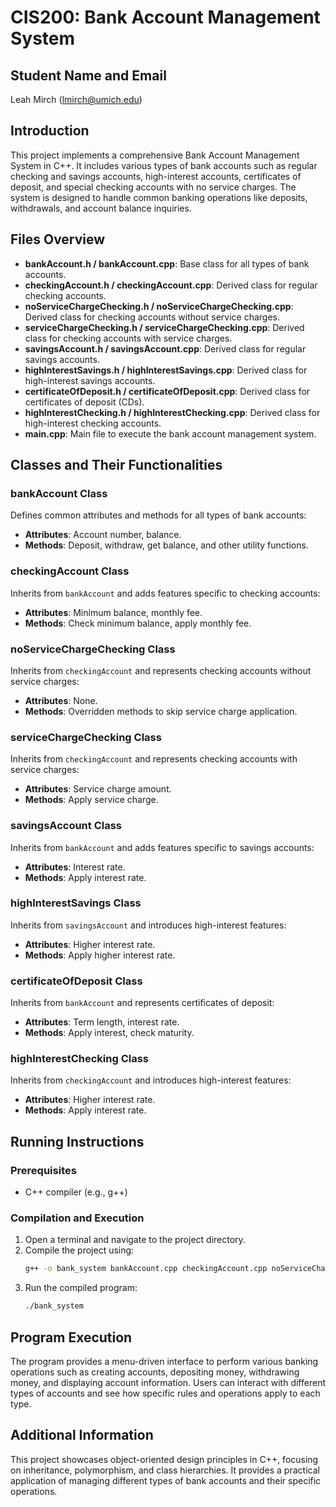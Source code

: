 # CIS200: Bank Account Management System

## Student Name and Email
Leah Mirch (lmirch@umich.edu)

## Introduction
This project implements a comprehensive Bank Account Management System in C++. It includes various types of bank accounts such as regular checking and savings accounts, high-interest accounts, certificates of deposit, and special checking accounts with no service charges. The system is designed to handle common banking operations like deposits, withdrawals, and account balance inquiries.

## Files Overview
- **bankAccount.h / bankAccount.cpp**: Base class for all types of bank accounts.
- **checkingAccount.h / checkingAccount.cpp**: Derived class for regular checking accounts.
- **noServiceChargeChecking.h / noServiceChargeChecking.cpp**: Derived class for checking accounts without service charges.
- **serviceChargeChecking.h / serviceChargeChecking.cpp**: Derived class for checking accounts with service charges.
- **savingsAccount.h / savingsAccount.cpp**: Derived class for regular savings accounts.
- **highInterestSavings.h / highInterestSavings.cpp**: Derived class for high-interest savings accounts.
- **certificateOfDeposit.h / certificateOfDeposit.cpp**: Derived class for certificates of deposit (CDs).
- **highInterestChecking.h / highInterestChecking.cpp**: Derived class for high-interest checking accounts.
- **main.cpp**: Main file to execute the bank account management system.

## Classes and Their Functionalities

### bankAccount Class
Defines common attributes and methods for all types of bank accounts:
- **Attributes**: Account number, balance.
- **Methods**: Deposit, withdraw, get balance, and other utility functions.

### checkingAccount Class
Inherits from `bankAccount` and adds features specific to checking accounts:
- **Attributes**: Minimum balance, monthly fee.
- **Methods**: Check minimum balance, apply monthly fee.

### noServiceChargeChecking Class
Inherits from `checkingAccount` and represents checking accounts without service charges:
- **Attributes**: None.
- **Methods**: Overridden methods to skip service charge application.

### serviceChargeChecking Class
Inherits from `checkingAccount` and represents checking accounts with service charges:
- **Attributes**: Service charge amount.
- **Methods**: Apply service charge.

### savingsAccount Class
Inherits from `bankAccount` and adds features specific to savings accounts:
- **Attributes**: Interest rate.
- **Methods**: Apply interest rate.

### highInterestSavings Class
Inherits from `savingsAccount` and introduces high-interest features:
- **Attributes**: Higher interest rate.
- **Methods**: Apply higher interest rate.

### certificateOfDeposit Class
Inherits from `bankAccount` and represents certificates of deposit:
- **Attributes**: Term length, interest rate.
- **Methods**: Apply interest, check maturity.

### highInterestChecking Class
Inherits from `checkingAccount` and introduces high-interest features:
- **Attributes**: Higher interest rate.
- **Methods**: Apply interest rate.

## Running Instructions
### Prerequisites
- C++ compiler (e.g., g++)

### Compilation and Execution
1. Open a terminal and navigate to the project directory.
2. Compile the project using:
   ```bash
   g++ -o bank_system bankAccount.cpp checkingAccount.cpp noServiceChargeChecking.cpp serviceChargeChecking.cpp savingsAccount.cpp highInterestSavings.cpp certificateOfDeposit.cpp highInterestChecking.cpp main.cpp
   ```
3. Run the compiled program:
   ```bash
   ./bank_system
   ```

## Program Execution
The program provides a menu-driven interface to perform various banking operations such as creating accounts, depositing money, withdrawing money, and displaying account information. Users can interact with different types of accounts and see how specific rules and operations apply to each type.

## Additional Information
This project showcases object-oriented design principles in C++, focusing on inheritance, polymorphism, and class hierarchies. It provides a practical application of managing different types of bank accounts and their specific operations.